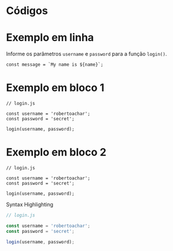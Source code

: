 # Códigos

# Exemplo em linha

Informe os parâmetros `username` e `password` para a função `login()`.

``const message = `My name is ${name}`;``

# Exemplo em bloco 1

    // login.js

    const username = 'robertoachar';
    const password = 'secret';

    login(username, password);

# Exemplo em bloco 2
```
// login.js

const username = 'robertoachar';
const password = 'secret';

login(username, password);
```

Syntax Highlighting
```js
// login.js

const username = 'robertoachar';
const password = 'secret';

login(username, password);
```



